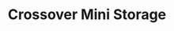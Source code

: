 ---
title: "Crossover Mini Storage"
url: /fayetteville/crossover-mini-storage/
shop: storage rental
---